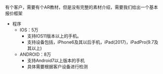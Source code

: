 

有个客户，需要有个AR教材，但是没有完整的素材介绍，需要我们给出一个基本报价框架

* 程序
  * IOS：5万
    * 支持IOS11版本以上的手机。
    * 支持设备包括，iPhone6及其以后手机，iPad(2017)，iPadPro(9.7及其以上)
  * ANDROID：8万
    * 支持Android7以上版本的手机
    * 具体需要根据客户设备进行检测
  
